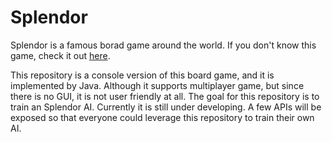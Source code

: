 # Splendor
Splendor is a famous borad game around the world. If you don't know this game, check it out [here](https://en.wikipedia.org/wiki/Splendor_(game)).

This repository is a console version of this board game, and it is implemented by Java. Although it supports multiplayer game, but since there is no GUI, it is not user friendly at all.
The goal for this repository is to train an Splendor AI. Currently it is still under developing. A few APIs will be exposed so that everyone could leverage this repository to train their own AI.

